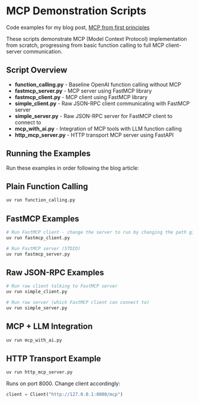 # MCP Demonstration Scripts

Code examples for my blog post, [MCP from first principles](https://www.leonidasr.com/posts/mcp-from-first-principles)

These scripts demonstrate MCP (Model Context Protocol) implementation from scratch, progressing from basic function calling to full MCP client-server communication.

## Script Overview

- **function_calling.py** - Baseline OpenAI function calling without MCP
- **fastmcp_server.py** - MCP server using FastMCP library
- **fastmcp_client.py** - MCP client using FastMCP library
- **simple_client.py** - Raw JSON-RPC client communicating with FastMCP server
- **simple_server.py** - Raw JSON-RPC server for FastMCP client to connect to
- **mcp_with_ai.py** - Integration of MCP tools with LLM function calling
- **http_mcp_server.py** - HTTP transport MCP server using FastAPI

## Running the Examples

Run these examples in order following the blog article:

## Plain Function Calling
```bash
uv run function_calling.py
```

## FastMCP Examples
```bash
# Run FastMCP client - change the server to run by changing the path given to Client
uv run fastmcp_client.py

# Run FastMCP server (STDIO)
uv run fastmcp_server.py
```

## Raw JSON-RPC Examples
```bash
# Run raw client talking to FastMCP server
uv run simple_client.py

# Run raw server (which FastMCP client can connect to)
uv run simple_server.py
```

## MCP + LLM Integration
```bash
uv run mcp_with_ai.py
```

## HTTP Transport Example
```bash
uv run http_mcp_server.py
```

Runs on port 8000. Change client accordingly:

```python
client = Client("http://127.0.0.1:8000/mcp")
```
